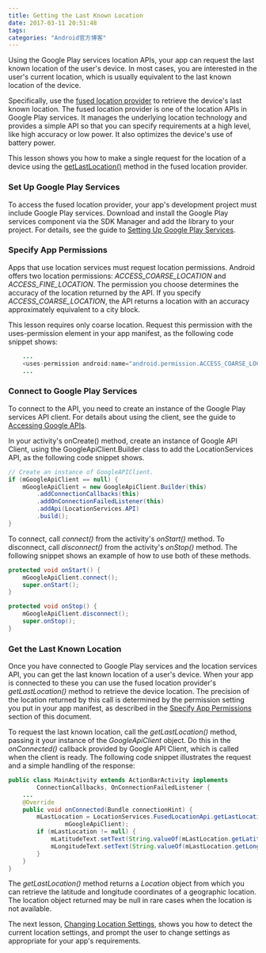 ```yaml
---
title: Getting the Last Known Location
date: 2017-03-11 20:51:48
tags:
categories: "Android官方博客"
---
```


Using the Google Play services location APIs, your app can request the last known location of the user's device. In most cases, you are interested in the user's current location, which is usually equivalent to the last known location of the device.

Specifically, use the [fused location provider](https://developer.android.com/reference/com/google/android/gms/location/FusedLocationProviderApi.html) to retrieve the device's last known location. The fused location provider is one of the location APIs in Google Play services. It manages the underlying location technology and provides a simple API so that you can specify requirements at a high level, like high accuracy or low power. It also optimizes the device's use of battery power.

This lesson shows you how to make a single request for the location of a device using the [getLastLocation()](https://developers.google.com/android/reference/com/google/android/gms/location/FusedLocationProviderApi#getLastLocation(com.google.android.gms.common.api.GoogleApiClient)) method in the fused location provider.

### Set Up Google Play Services

To access the fused location provider, your app's development project must include Google Play services. Download and install the Google Play services component via the SDK Manager and add the library to your project. For details, see the guide to [Setting Up Google Play Services](https://developers.google.com/android/guides/setup).

<!--more-->

### Specify App Permissions

Apps that use location services must request location permissions. Android offers two location permissions: _ACCESS_COARSE_LOCATION_ and _ACCESS_FINE_LOCATION_. The permission you choose determines the accuracy of the location returned by the API. If you specify _ACCESS_COARSE_LOCATION_, the API returns a location with an accuracy approximately equivalent to a city block.

This lesson requires only coarse location. Request this permission with the uses-permission element in your app manifest, as the following code snippet shows:

```java
    ...
    <uses-permission android:name="android.permission.ACCESS_COARSE_LOCATION"/>
    ...
```

### Connect to Google Play Services

To connect to the API, you need to create an instance of the Google Play services API client. For details about using the client, see the guide to [Accessing Google APIs](https://developer.android.com/google/auth/api-client.html#Starting).

In your activity's onCreate() method, create an instance of Google API Client, using the GoogleApiClient.Builder class to add the LocationServices API, as the following code snippet shows.

```java
// Create an instance of GoogleAPIClient.
if (mGoogleApiClient == null) {
    mGoogleApiClient = new GoogleApiClient.Builder(this)
        .addConnectionCallbacks(this)
        .addOnConnectionFailedListener(this)
        .addApi(LocationServices.API)
        .build();
}
```

To connect, call _connect()_ from the activity's _onStart()_ method. To disconnect, call _disconnect()_ from the activity's _onStop()_ method. The following snippet shows an example of how to use both of these methods.

```java
protected void onStart() {
    mGoogleApiClient.connect();
    super.onStart();
}

protected void onStop() {
    mGoogleApiClient.disconnect();
    super.onStop();
}
```

### Get the Last Known Location

Once you have connected to Google Play services and the location services API, you can get the last known location of a user's device. When your app is connected to these you can use the fused location provider's _getLastLocation()_ method to retrieve the device location. The precision of the location returned by this call is determined by the permission setting you put in your app manifest, as described in the [Specify App Permissions](https://developer.android.com/training/location/retrieve-current.html#permissions) section of this document.

To request the last known location, call the _getLastLocation()_ method, passing it your instance of the _GoogleApiClient_ object. Do this in the _onConnected()_ callback provided by Google API Client, which is called when the client is ready. The following code snippet illustrates the request and a simple handling of the response:

```java
public class MainActivity extends ActionBarActivity implements
        ConnectionCallbacks, OnConnectionFailedListener {
    ...
    @Override
    public void onConnected(Bundle connectionHint) {
        mLastLocation = LocationServices.FusedLocationApi.getLastLocation(
                mGoogleApiClient);
        if (mLastLocation != null) {
            mLatitudeText.setText(String.valueOf(mLastLocation.getLatitude()));
            mLongitudeText.setText(String.valueOf(mLastLocation.getLongitude()));
        }
    }
}
```

The _getLastLocation()_ method returns a _Location_ object from which you can retrieve the latitude and longitude coordinates of a geographic location. The location object returned may be null in rare cases when the location is not available.

The next lesson, [Changing Location Settings](https://developer.android.com/training/location/change-location-settings.html), shows you how to detect the current location settings, and prompt the user to change settings as appropriate for your app's requirements.
